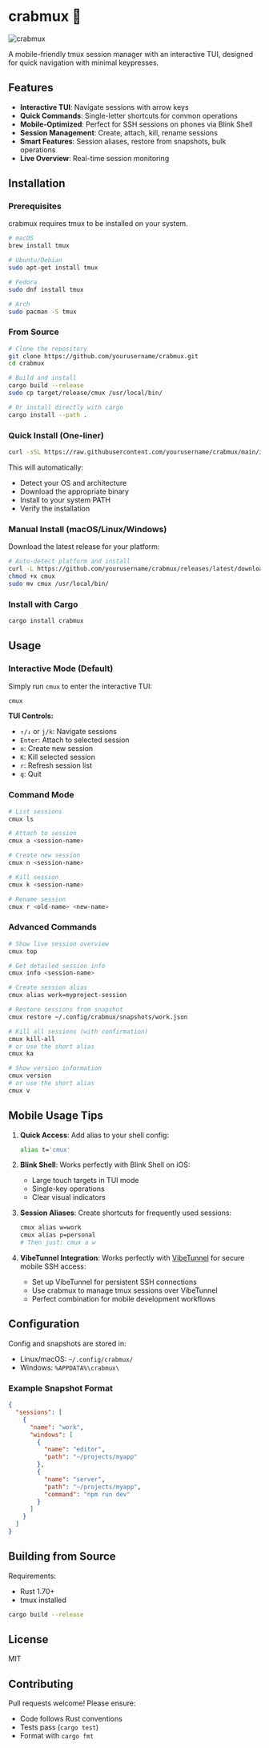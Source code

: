# crabmux 🦀

![crabmux](images/crabmux.png)

A mobile-friendly tmux session manager with an interactive TUI, designed for quick navigation with minimal keypresses.

## Features

- **Interactive TUI**: Navigate sessions with arrow keys
- **Quick Commands**: Single-letter shortcuts for common operations
- **Mobile-Optimized**: Perfect for SSH sessions on phones via Blink Shell
- **Session Management**: Create, attach, kill, rename sessions
- **Smart Features**: Session aliases, restore from snapshots, bulk operations
- **Live Overview**: Real-time session monitoring

## Installation

### Prerequisites

crabmux requires tmux to be installed on your system. 

```bash
# macOS
brew install tmux

# Ubuntu/Debian
sudo apt-get install tmux

# Fedora
sudo dnf install tmux

# Arch
sudo pacman -S tmux
```

### From Source

```bash
# Clone the repository
git clone https://github.com/yourusername/crabmux.git
cd crabmux

# Build and install
cargo build --release
sudo cp target/release/cmux /usr/local/bin/

# Or install directly with cargo
cargo install --path .
```

### Quick Install (One-liner)

```bash
curl -sSL https://raw.githubusercontent.com/yourusername/crabmux/main/install.sh | bash
```

This will automatically:
- Detect your OS and architecture
- Download the appropriate binary
- Install to your system PATH
- Verify the installation

### Manual Install (macOS/Linux/Windows)

Download the latest release for your platform:

```bash
# Auto-detect platform and install
curl -L https://github.com/yourusername/crabmux/releases/latest/download/cmux-$(uname -s | tr '[:upper:]' '[:lower:]')-$(uname -m) -o cmux
chmod +x cmux
sudo mv cmux /usr/local/bin/
```

### Install with Cargo

```bash
cargo install crabmux
```

## Usage

### Interactive Mode (Default)

Simply run `cmux` to enter the interactive TUI:

```bash
cmux
```

**TUI Controls:**
- `↑/↓` or `j/k`: Navigate sessions
- `Enter`: Attach to selected session
- `n`: Create new session
- `K`: Kill selected session
- `r`: Refresh session list
- `q`: Quit

### Command Mode

```bash
# List sessions
cmux ls

# Attach to session
cmux a <session-name>

# Create new session
cmux n <session-name>

# Kill session
cmux k <session-name>

# Rename session
cmux r <old-name> <new-name>
```

### Advanced Commands

```bash
# Show live session overview
cmux top

# Get detailed session info
cmux info <session-name>

# Create session alias
cmux alias work=myproject-session

# Restore sessions from snapshot
cmux restore ~/.config/crabmux/snapshots/work.json

# Kill all sessions (with confirmation)
cmux kill-all
# or use the short alias
cmux ka

# Show version information
cmux version
# or use the short alias
cmux v
```

## Mobile Usage Tips

1. **Quick Access**: Add alias to your shell config:
   ```bash
   alias t='cmux'
   ```

2. **Blink Shell**: Works perfectly with Blink Shell on iOS:
   - Large touch targets in TUI mode
   - Single-key operations
   - Clear visual indicators

3. **Session Aliases**: Create shortcuts for frequently used sessions:
   ```bash
   cmux alias w=work
   cmux alias p=personal
   # Then just: cmux a w
   ```

4. **VibeTunnel Integration**: Works perfectly with [VibeTunnel](https://vibetunnel.sh/) for secure mobile SSH access:
   - Set up VibeTunnel for persistent SSH connections
   - Use crabmux to manage tmux sessions over VibeTunnel
   - Perfect combination for mobile development workflows

## Configuration

Config and snapshots are stored in:
- Linux/macOS: `~/.config/crabmux/`
- Windows: `%APPDATA%\crabmux\`

### Example Snapshot Format

```json
{
  "sessions": [
    {
      "name": "work",
      "windows": [
        {
          "name": "editor",
          "path": "~/projects/myapp"
        },
        {
          "name": "server",
          "path": "~/projects/myapp",
          "command": "npm run dev"
        }
      ]
    }
  ]
}
```

## Building from Source

Requirements:
- Rust 1.70+
- tmux installed

```bash
cargo build --release
```

## License

MIT

## Contributing

Pull requests welcome! Please ensure:
- Code follows Rust conventions
- Tests pass (`cargo test`)
- Format with `cargo fmt`
